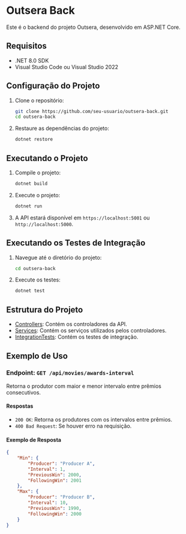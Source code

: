 # Outsera Back

Este é o backend do projeto Outsera, desenvolvido em ASP.NET Core.

## Requisitos

- .NET 8.0 SDK
- Visual Studio Code ou Visual Studio 2022

## Configuração do Projeto

1. Clone o repositório:

    ```sh
    git clone https://github.com/seu-usuario/outsera-back.git
    cd outsera-back
    ```

2. Restaure as dependências do projeto:

    ```sh
    dotnet restore
    ```

## Executando o Projeto

1. Compile o projeto:

    ```sh
    dotnet build
    ```

2. Execute o projeto:

    ```sh
    dotnet run
    ```

3. A API estará disponível em `https://localhost:5001` ou `http://localhost:5000`.

## Executando os Testes de Integração

1. Navegue até o diretório do projeto:

    ```sh
    cd outsera-back
    ```

2. Execute os testes:

    ```sh
    dotnet test
    ```

## Estrutura do Projeto

- [Controllers](http://_vscodecontentref_/0): Contém os controladores da API.
- [Services](http://_vscodecontentref_/1): Contém os serviços utilizados pelos controladores.
- [IntegrationTests](http://_vscodecontentref_/2): Contém os testes de integração.

## Exemplo de Uso

### Endpoint: `GET /api/movies/awards-interval`

Retorna o produtor com maior e menor intervalo entre prêmios consecutivos.

#### Respostas

- `200 OK`: Retorna os produtores com os intervalos entre prêmios.
- `400 Bad Request`: Se houver erro na requisição.

#### Exemplo de Resposta

```json
{
    "Min": {
        "Producer": "Producer A",
        "Interval": 1,
        "PreviousWin": 2000,
        "FollowingWin": 2001
    },
    "Max": {
        "Producer": "Producer B",
        "Interval": 10,
        "PreviousWin": 1990,
        "FollowingWin": 2000
    }
}